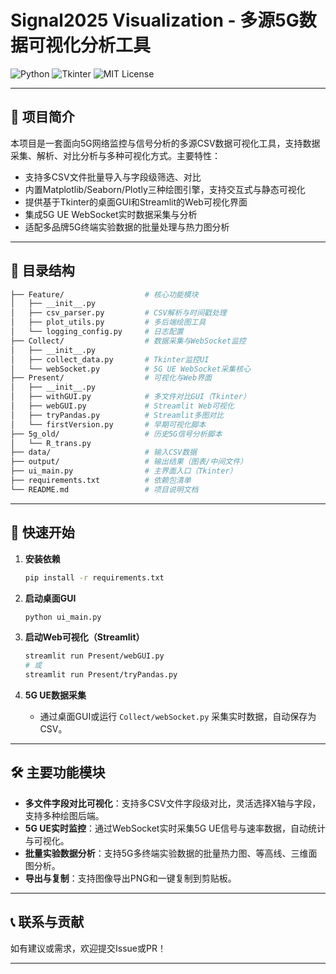 # Signal2025 Visualization - 多源5G数据可视化分析工具

![Python](https://img.shields.io/badge/Python-3.10+-blue?logo=python)
![Tkinter](https://img.shields.io/badge/Tkinter-8.6+-green?logo=tkinter)
![MIT License](https://img.shields.io/github/license/mashape/apistatus.svg)

---

## 📝 项目简介

本项目是一套面向5G网络监控与信号分析的多源CSV数据可视化工具，支持数据采集、解析、对比分析与多种可视化方式。主要特性：

- 支持多CSV文件批量导入与字段级筛选、对比
- 内置Matplotlib/Seaborn/Plotly三种绘图引擎，支持交互式与静态可视化
- 提供基于Tkinter的桌面GUI和Streamlit的Web可视化界面
- 集成5G UE WebSocket实时数据采集与分析
- 适配多品牌5G终端实验数据的批量处理与热力图分析

---

## 📂 目录结构

```bash
├── Feature/                  # 核心功能模块
│   ├── __init__.py
│   ├── csv_parser.py         # CSV解析与时间戳处理
│   ├── plot_utils.py         # 多后端绘图工具
│   └── logging_config.py     # 日志配置
├── Collect/                  # 数据采集与WebSocket监控
│   ├── __init__.py
│   ├── collect_data.py       # Tkinter监控UI
│   └── webSocket.py          # 5G UE WebSocket采集核心
├── Present/                  # 可视化与Web界面
│   ├── __init__.py
│   ├── withGUI.py            # 多文件对比GUI（Tkinter）
│   ├── webGUI.py             # Streamlit Web可视化
│   ├── tryPandas.py          # Streamlit多图对比
│   └── firstVersion.py       # 早期可视化脚本
├── 5g_old/                   # 历史5G信号分析脚本
│   └── R_trans.py
├── data/                     # 输入CSV数据
├── output/                   # 输出结果（图表/中间文件）
├── ui_main.py                # 主界面入口（Tkinter）
├── requirements.txt          # 依赖包清单
└── README.md                 # 项目说明文档
```

---

## 🚀 快速开始

1. **安装依赖**
   ```bash
   pip install -r requirements.txt
   ```

2. **启动桌面GUI**
   ```bash
   python ui_main.py
   ```

3. **启动Web可视化（Streamlit）**
   ```bash
   streamlit run Present/webGUI.py
   # 或
   streamlit run Present/tryPandas.py
   ```

4. **5G UE数据采集**
   - 通过桌面GUI或运行 `Collect/webSocket.py` 采集实时数据，自动保存为CSV。

---

## 🛠️ 主要功能模块

- **多文件字段对比可视化**：支持多CSV文件字段级对比，灵活选择X轴与字段，支持多种绘图后端。
- **5G UE实时监控**：通过WebSocket实时采集5G UE信号与速率数据，自动统计与可视化。
- **批量实验数据分析**：支持5G多终端实验数据的批量热力图、等高线、三维面图分析。
- **导出与复制**：支持图像导出PNG和一键复制到剪贴板。

---

## 📞 联系与贡献

如有建议或需求，欢迎提交Issue或PR！

---
